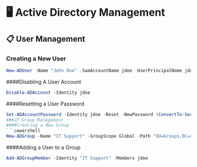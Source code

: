 # 🖥️ Active Directory Management

## 📋 User Management

### **Creating a New User**
```powershell
New-ADUser -Name "John Doe" -SamAccountName jdoe -UserPrincipalName jdoe@company.local -Path "OU=Users,DC=company,DC=local" -AccountPassword (ConvertTo-SecureString "Password123" -AsPlainText -Force) -Enabled $true
```
####Disabling A User Account
```powershell
Disable-ADAccount -Identity jdoe
```

####Resetting a User Password
```powershell
Set-ADAccountPassword -Identity jdoe -Reset -NewPassword (ConvertTo-SecureString "NewPass123" -AsPlainText -Force)```
###📋 Group Management
####Creating a New Group
```powershell
New-ADGroup -Name "IT Support" -GroupScope Global -Path "OU=Groups,DC=company,DC=local"
```
####Adding a User to a Group
```powershell
Add-ADGroupMember -Identity "IT Support" -Members jdoe
```

